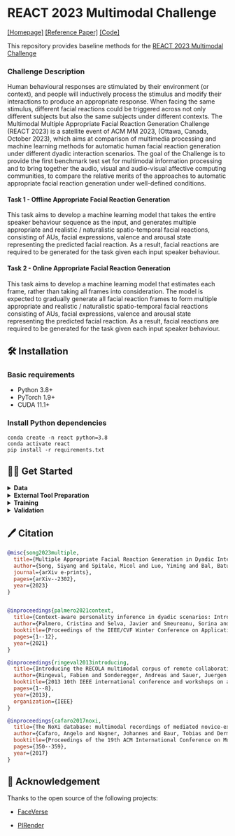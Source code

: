 # REACT 2023 Multimodal Challenge
[[Homepage]](https://sites.google.com/cam.ac.uk/react2023/home)  [[Reference Paper]](https://arxiv.org/abs/2302.06514) [[Code]](https://github.com/lingjivoo/React2023)


This repository provides baseline methods for the [REACT 2023 Multimodal Challenge](https://sites.google.com/cam.ac.uk/react2023/home)

### Challenge Description
Human behavioural responses are stimulated by their environment (or context), and people will inductively process the stimulus and modify their interactions to produce an appropriate response. When facing the same stimulus, different facial reactions could be triggered across not only different subjects but also the same subjects under different contexts. The Multimodal Multiple Appropriate Facial Reaction Generation Challenge (REACT 2023) is a satellite event of ACM MM 2023, (Ottawa, Canada, October 2023), which aims at comparison of multimedia processing and machine learning methods for automatic human facial reaction generation under different dyadic interaction scenarios. The goal of the Challenge is to provide the first benchmark test set for multimodal information processing and to bring together the audio, visual and audio-visual affective computing communities, to compare the relative merits of the approaches to automatic appropriate facial reaction generation under well-defined conditions. 


#### Task 1 - Offline Appropriate Facial Reaction Generation
This task aims to develop a machine learning model that takes the entire speaker behaviour sequence as the input, and generates multiple appropriate and realistic / naturalistic spatio-temporal facial reactions, consisting of AUs, facial expressions, valence and arousal state representing the predicted facial reaction. As a result,  facial reactions are required to be generated for the task given each input speaker behaviour. 


#### Task 2 - Online Appropriate Facial Reaction Generation
This task aims to develop a machine learning model that estimates each frame, rather than taking all frames into consideration. The model is expected to gradually generate all facial reaction frames to form multiple appropriate and realistic / naturalistic spatio-temporal facial reactions consisting of AUs, facial expressions, valence and arousal state representing the predicted facial reaction. As a result,  facial reactions are required to be generated for the task given each input speaker behaviour. 


## 🛠️ Installation

### Basic requirements

- Python 3.8+ 
- PyTorch 1.9+
- CUDA 11.1+ 

### Install Python dependencies

```shell
conda create -n react python=3.8
conda activate react
pip install -r requirements.txt
```


## 👨‍🏫 Get Started 

<details><summary> <b> Data </b> </summary>
<p>
 
**Challenge Data Description:**
- The REACT 2023 Multimodal Challenge Dataset is a compilation of recordings from the following three publicly available datasets for studying dyadic interactions: [NOXI](https://dl.acm.org/doi/10.1145/3136755.3136780), [RECOLA](https://ieeexplore.ieee.org/document/6553805) and [UDIVA](https://www.computer.org/csdl/proceedings-article/wacvw/2021/196700a001/1sZ3sn1GBxe). 

- Participants can apply for the data at our [Homepage](https://sites.google.com/cam.ac.uk/react2023/home).
   
**Data organization (`data/`) is listed below:**
```
data
├── test
├── val
├── train
   ├── Video_files
       ├── NoXI
           ├── 010_2016-03-25_Paris
               ├── Expert_video
               ├── Novice_video
                   ├── 1
                       ├── 1.png
                       ├── ....
                       ├── 751.png
                   ├── ....
           ├── ....
       ├── RECOLA
       ├── UDIVA
   ├── Audio_files
       ├── NoXI
       ├── RECOLA
           ├── group-1
               ├── P25 
               ├── P26
                   ├── 1.wav
                   ├── ....
           ├── group-2
           ├── group-3
       ├── UDIVA
   ├── Emotion
       ├── NoXI
       ├── RECOLA
           ├── group-1
               ├── P25 
               ├── P26
                   ├── 1.csv
                   ├── ....
           ├── group-2
           ├── group-3
       ├── UDIVA
   ├── 3D_FV_files
       ├── NoXI
       ├── RECOLA
           ├── group-1
               ├── P25 
               ├── P26
                   ├── 1.npy
                   ├── ....
           ├── group-2
           ├── group-3
       ├── UDIVA
            
```
</p>
</details>


<details><summary> <b> External Tool Preparation </b> </summary>
<p>

In this baseline, we leverage [3DMM model](https://github.com/LizhenWangT/FaceVerse) to extract 3DMM coefficients and render the 3D listener and 

then we use a 3D-to-2D [PIRender](https://github.com/RenYurui/PIRender) to render final 2D frames of listener.
   
- If you use our prepared 3DMM coefficients, you need to download the FaceVerse version 2 model at this [page](https://github.com/LizhenWangT/FaceVerse) 
 
  and put in the folder (`external/FaceVerse/data/`).
 
  We provide extracted 3DMM coefficients for downloading at [Google Drive]. 

  We also provide the mean_face and std_face of 3DMM coefficients at [Google Drive]. Please put them at the folder (`external/FaceVerse/`).

 
- We re-train the PIRender and provide the [checkpoint]. Please put it at the folder (`external/PIRender/`).
   
</p>
</details>


<details><summary> <b> Training </b>  </summary>
<p>
 
- Running the following shell can start training:
 ```shell
 python train.py --batch-size 8  --gpu_ids 0  -lr 0.00002  -e 50  -j 12  --outdir results/train_offline
 ```
 &nbsp; or 
 
  ```shell
 python train.py --batch-size 8  --gpu_ids 0  -lr 0.00002  -e 50  -j 12  --online --outdir results/train_online
 ```
 
</p>
</details>


<details><summary> <b> Validation </b>  </summary>
<p>
 
- Before validation, run the following script to get the martix (defining appropriate neighbours in val set):
 ```shell
 cd tool
 python val_matrix.py --dataset-path ./data
 ```
&nbsp;  Please put files (`data_indices.csv`, `neighbour_emotion_1_7.0921.npy` and `val.csv`) in the folder `./data/`.
  
- Then, evaluate a trained model on val set and run:

 ```shell
python val.py  --resume ./results/train_offline/best_checkpoint.pth  --gpu-ids 1  --outdir results/val_offline
```
 
&nbsp; or
 
```shell
python val.py  --resume ./results/train_online/best_checkpoint.pth  --gpu-ids 1  --online --outdir results/val_online 
```
 
- For computing FID (FRRea), run the following script:

```
python -m pytorch_fid  ./results/val_offline/fid/real  ./results/val_offline/fid/fake
```
</p>
</details>




## 🖊️ Citation

```BibTeX
@misc{song2023multiple,
  title={Multiple Appropriate Facial Reaction Generation in Dyadic Interaction Settings: What, Why and How?},
  author={Song, Siyang and Spitale, Micol and Luo, Yiming and Bal, Batuhan and Gunes, Hatice},
  journal={arXiv e-prints},
  pages={arXiv--2302},
  year={2023}
}


@inproceedings{palmero2021context,
  title={Context-aware personality inference in dyadic scenarios: Introducing the udiva dataset},
  author={Palmero, Cristina and Selva, Javier and Smeureanu, Sorina and Junior, Julio and Jacques, CS and Clap{\'e}s, Albert and Mosegu{\'\i}, Alexa and Zhang, Zejian and Gallardo, David and Guilera, Georgina and others},
  booktitle={Proceedings of the IEEE/CVF Winter Conference on Applications of Computer Vision},
  pages={1--12},
  year={2021}
}

@inproceedings{ringeval2013introducing,
  title={Introducing the RECOLA multimodal corpus of remote collaborative and affective interactions},
  author={Ringeval, Fabien and Sonderegger, Andreas and Sauer, Juergen and Lalanne, Denis},
  booktitle={2013 10th IEEE international conference and workshops on automatic face and gesture recognition (FG)},
  pages={1--8},
  year={2013},
  organization={IEEE}
}

@inproceedings{cafaro2017noxi,
  title={The NoXi database: multimodal recordings of mediated novice-expert interactions},
  author={Cafaro, Angelo and Wagner, Johannes and Baur, Tobias and Dermouche, Soumia and Torres Torres, Mercedes and Pelachaud, Catherine and Andr{\'e}, Elisabeth and Valstar, Michel},
  booktitle={Proceedings of the 19th ACM International Conference on Multimodal Interaction},
  pages={350--359},
  year={2017}
}


```

## 🤝 Acknowledgement
Thanks to the open source of the following projects:

- [FaceVerse](https://github.com/LizhenWangT/FaceVerse) &#8194;

- [PIRender](https://github.com/RenYurui/PIRender) &#8194;
